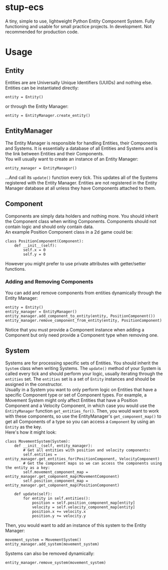 # stup-ecs
A tiny, simple to use, lightweight Python Entity Component System. Fully functioning and usable for small practice projects. In development. Not recommended for production code.

# Usage
## Entity
Entities are are Universally Unique Identifiers (UUIDs) and nothing else. Entities can be instantiated directly:
```
entity = Entity()
```
or through the Entity Manager:
```
entity = EntityManager.create_entity()
```

## EntityManager
The Entity Manager is responsible for handling Entities, their Components and Systems. It is essentially a database of all Entities and Systems and is the link between Entities and their Components.  
You will usually want to create an instance of an Entity Manager:
```
entity_manager = EntityManager()
```
...And call its `update()` function every tick. This updates all of the Systems registered with the Entity Manager.
Entities are not registered in the Entity Manager database at all unless they have Components attached to them.

## Component
Components are simply data holders and nothing more. You should inherit the Component class when writing Components. Components should not contain logic and should only contain data.  
An example Position Component class in a 2d game could be:
```
class PositionComponent(Component):  
	def __init__(self):
		self.x = 0
		self.y = 0
```
However you might prefer to use private attributes with getter/setter functions.
### Adding and Removing Components
You can add and remove components from entities dynamically through the Entity Manager:
```
entity = Entity()
entity_manager = EntityManager()
entity_manager.add_component_to_entity(entity, PositionComponent())
entity_manager.remove_component_from_entity(entity, PositionComponent)
```
Notice that you must provide a Component instance when adding a Component but only need provide a Component type when removing one.
## System
Systems are for processing specific sets of Entities. You should inherit the `System` class when writing Systems. The `update()` method of your System is called every tick and should perform your logic, usually iterating through the `entities` set. The `entities` set is a set of `Entity` instances and should be assigned in the constructor.  
Usually in a System you want to only perform logic on Entities that have a specific Component type or set of Component types. For example, a Movement System might only affect Entities that have a Position Component and a Velocity Component, in which case you would use the `EntityManager` function `get_entities_for()`.
Then, you would want to work with these components, so use the EntityManager's `get_component_map()` to get all Components of a type so you can access a `Component` by using an `Entity` as the key.  
Here's how it might look:
```
class MovementSystem(System):
	def __init__(self, entity_manager):
		# Get all entities with position and velocity components:
		self.entities = entity_manager.get_entities_for(PositionComponent, VelocityComponent)
		# Get the component maps so we can access the components using the entity as a key:
		self.movement_component_map = entity_manager.get_component_map(MovementComponent)
		self.position_component_map = entity_manager.get_component_map(PositionComponent)
		
	def update(self):
		for entity in self.entities():
			position = self.position_component_map[entity]
			velocity = self.velocity_component_map[entity]
			position.x += velocity.x
			position.y += velocity.y
```
Then, you would want to add an instance of this system to the Entity Manager:
```
movement_system = MovementSystem()
entity_manager.add_system(movement_system)
```
Systems can also be removed dynamically:
```
entity_manager.remove_system(movement_system)
```
